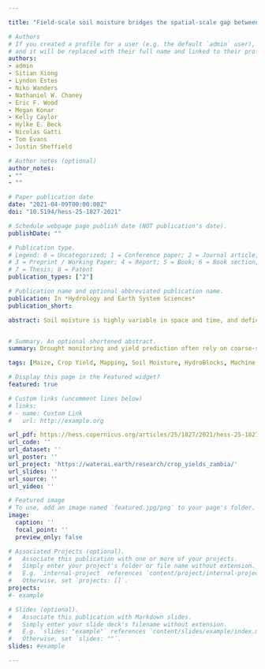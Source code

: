 ```yaml
---

title: "Field-scale soil moisture bridges the spatial-scale gap between drought monitoring and agricultural yields"

# Authors
# If you created a profile for a user (e.g. the default `admin` user), write the username (folder name) here 
# and it will be replaced with their full name and linked to their profile.
authors:
- admin
- Sitian Xiong
- Lyndon Estes
- Niko Wanders
- Nathaniel W. Chaney
- Eric F. Wood
- Megan Konar
- Kelly Caylor
- Hylke E. Beck
- Nicolas Gatti
- Tom Evans
- Justin Sheffield

# Author notes (optional)
author_notes:
- ""
- ""

# Paper publication date
date: "2021-04-09T00:00:00Z"
doi: "10.5194/hess-25-1827-2021"

# Schedule webpage page publish date (NOT publication's date).
publishDate: ""

# Publication type.
# Legend: 0 = Uncategorized; 1 = Conference paper; 2 = Journal article;
# 3 = Preprint / Working Paper; 4 = Report; 5 = Book; 6 = Book section;
# 7 = Thesis; 8 = Patent
publication_types: ["2"]

# Publication name and optional abbreviated publication name.
publication: In *Hydrology and Earth System Sciences*
publication_short:  

abstract: Soil moisture is highly variable in space and time, and deficits (i.e., droughts) play an important role in modulating crop yields. Limited hydroclimate and yield data, however, hamper drought impact monitoring and assessment at the farm field scale. This study demonstrates the potential of using field-scale soil moisture simulations to support high-resolution agricultural yield prediction and drought monitoring at the smallholder farm field scale. We present a multiscale modeling approach that combines HydroBlocks – a physically based hyper-resolution land surface model (LSM) – with machine learning. We used HydroBlocks to simulate root zone soil moisture and soil temperature in Zambia at 3 h 30 m resolution. These simulations, along with remotely sensed vegetation indices, meteorological data, and descriptors of the physical landscape (related to topography, land cover, and soils) were combined with district-level maize data to train a random forest (RF) model to predict maize yields at district and field scales (250 m). Our model predicted yields with an average testing coefficient of determination (R2) of 0.57 and mean absolute error (MAE) of 310 kg ha−1 using year-based cross-validation. Our predicted maize losses due to the 2015–2016 El Niño drought agreed well with losses reported by the Food and Agriculture Organization (FAO). Our results reveal that soil moisture is the strongest and most reliable predictor of maize yield, driving its spatial and temporal variability. Soil moisture was also a more effective indicator of drought impacts on crops than precipitation, soil and air temperatures, and remotely sensed normalized difference vegetation index (NDVI)-based drought indices. This study demonstrates how field-scale modeling can help bridge the spatial-scale gap between drought monitoring and agricultural impacts.


# Summary. An optional shortened abstract.
summary: Drought monitoring and yield prediction often rely on coarse-scale hydroclimate data or (infrequent) vegetation indexes that do not always indicate the conditions farmers face in the field. Consequently, decision-making based on these indices can often be disconnected from the farmer reality. Our study focuses on smallholder farming systems in data-sparse developing countries, and it shows how field-scale soil moisture can leverage and improve crop yield prediction and drought impact assessment. 

tags: [Maize, Crop Yield, Mapping, Soil Moisture, HydroBlocks, Machine Learning, Droughts, Extremes, Land Surface Modeling, Remote Sensing]

# Display this page in the Featured widget?
featured: true

# Custom links (uncomment lines below)
# links:
# - name: Custom Link
#   url: http://example.org

url_pdf: https://hess.copernicus.org/articles/25/1827/2021/hess-25-1827-2021.pdf
url_code: ''
url_dataset: ''
url_poster: ''
url_project: 'https://waterai.earth/research/crop_yields_zambia/'
url_slides: ''
url_source: ''
url_video: ''

# Featured image
# To use, add an image named `featured.jpg/png` to your page's folder. 
image:
  caption: ''
  focal_point: ''
  preview_only: false

# Associated Projects (optional).
#   Associate this publication with one or more of your projects.
#   Simply enter your project's folder or file name without extension.
#   E.g. `internal-project` references `content/project/internal-project/index.md`.
#   Otherwise, set `projects: []`.
projects: 
#- example

# Slides (optional).
#   Associate this publication with Markdown slides.
#   Simply enter your slide deck's filename without extension.
#   E.g. `slides: "example"` references `content/slides/example/index.md`.
#   Otherwise, set `slides: ""`.
slides: #example

---
```



